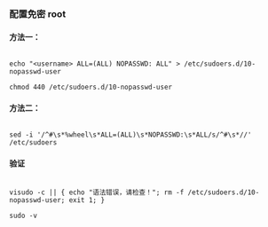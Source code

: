 ### 配置免密 root

  

#### 方法一：

  

```shell

echo "<username> ALL=(ALL) NOPASSWD: ALL" > /etc/sudoers.d/10-nopasswd-user

chmod 440 /etc/sudoers.d/10-nopasswd-user

```

  

#### 方法二：

  

```shell

sed -i '/^#\s*%wheel\s*ALL=(ALL)\s*NOPASSWD:\s*ALL/s/^#\s*//' /etc/sudoers

```

  

#### 验证

  

```shell

visudo -c || { echo "语法错误，请检查！"; rm -f /etc/sudoers.d/10-nopasswd-user; exit 1; }

sudo -v

```
